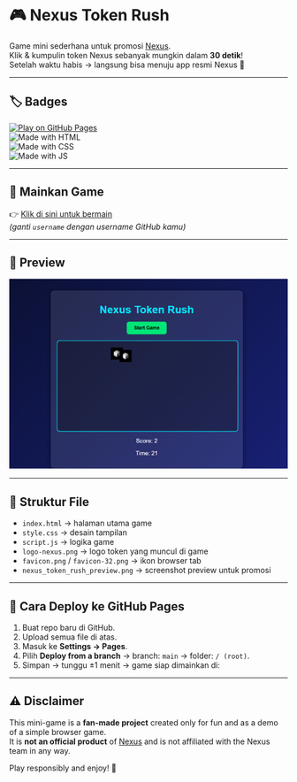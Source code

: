 # 🎮 Nexus Token Rush

Game mini sederhana untuk promosi [Nexus](https://app.nexus.xyz/).  
Klik & kumpulin token Nexus sebanyak mungkin dalam **30 detik**!  
Setelah waktu habis → langsung bisa menuju app resmi Nexus 🚀  

---

## 🏷️ Badges
[![Play on GitHub Pages](https://img.shields.io/badge/Play%20Now-GitHub%20Pages-blue?style=for-the-badge&logo=github)](https://username.github.io/nexus-token-rush/)  
![Made with HTML](https://img.shields.io/badge/Made%20with-HTML-orange?style=for-the-badge&logo=html5)  
![Made with CSS](https://img.shields.io/badge/Made%20with-CSS-blue?style=for-the-badge&logo=css3)  
![Made with JS](https://img.shields.io/badge/Made%20with-JavaScript-yellow?style=for-the-badge&logo=javascript)  

---

## 🔗 Mainkan Game
👉 [Klik di sini untuk bermain](https://username.github.io/nexus-token-rush/)  
*(ganti `username` dengan username GitHub kamu)*

---

## 📸 Preview
![Preview Game](nexus_token_rush_preview.png)

---

## 📂 Struktur File
- `index.html` → halaman utama game  
- `style.css` → desain tampilan  
- `script.js` → logika game  
- `logo-nexus.png` → logo token yang muncul di game  
- `favicon.png` / `favicon-32.png` → ikon browser tab  
- `nexus_token_rush_preview.png` → screenshot preview untuk promosi  

---

## 🚀 Cara Deploy ke GitHub Pages
1. Buat repo baru di GitHub.  
2. Upload semua file di atas.  
3. Masuk ke **Settings → Pages**.  
4. Pilih **Deploy from a branch** → branch: `main` → folder: `/ (root)`.  
5. Simpan → tunggu ±1 menit → game siap dimainkan di:  



---

## ⚠️ Disclaimer
This mini-game is a **fan-made project** created only for fun and as a demo of a simple browser game.  
It is **not an official product** of [Nexus](https://app.nexus.xyz/) and is not affiliated with the Nexus team in any way.  

Play responsibly and enjoy! 🚀  
